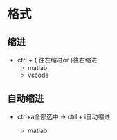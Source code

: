 # 格式

## 缩进

- ctrl + { 往左缩进or }往右缩进
  - matlab
  - vscode

## 自动缩进

- ctrl+a全部选中 -> ctrl + i自动缩进

  - matlab

  